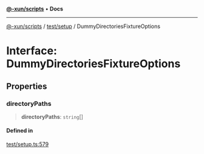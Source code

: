 [**@-xun/scripts**](../../../README.md) • **Docs**

***

[@-xun/scripts](../../../README.md) / [test/setup](../README.md) / DummyDirectoriesFixtureOptions

# Interface: DummyDirectoriesFixtureOptions

## Properties

### directoryPaths

> **directoryPaths**: `string`[]

#### Defined in

[test/setup.ts:579](https://github.com/Xunnamius/xscripts/blob/0bf89cad7426062a1d0f1ed6b9e69c1e60c734aa/test/setup.ts#L579)
